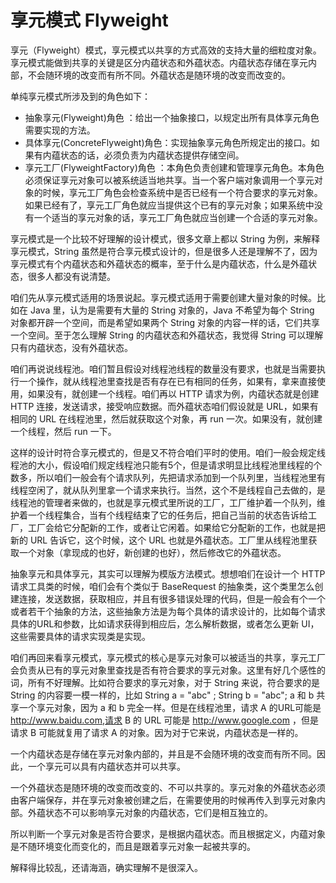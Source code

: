 # 享元模式 Flyweight

享元（Flyweight）模式，享元模式以共享的方式高效的支持大量的细粒度对象。享元模式能做到共享的关键是区分内蕴状态和外蕴状态。内蕴状态存储在享元内部，不会随环境的改变而有所不同。外蕴状态是随环境的改变而改变的。

单纯享元模式所涉及到的角色如下：

* 抽象享元(Flyweight)角色 ：给出一个抽象接口，以规定出所有具体享元角色需要实现的方法。
* 具体享元(ConcreteFlyweight)角色：实现抽象享元角色所规定出的接口。如果有内蕴状态的话，必须负责为内蕴状态提供存储空间。
* 享元工厂(FlyweightFactory)角色 ：本角色负责创建和管理享元角色。本角色必须保证享元对象可以被系统适当地共享。当一个客户端对象调用一个享元对象的时候，享元工厂角色会检查系统中是否已经有一个符合要求的享元对象。如果已经有了，享元工厂角色就应当提供这个已有的享元对象；如果系统中没有一个适当的享元对象的话，享元工厂角色就应当创建一个合适的享元对象。

享元模式是一个比较不好理解的设计模式，很多文章上都以 String 为例，来解释享元模式，String 虽然是符合享元模式设计的，但是很多人还是理解不了，因为享元模式有个内蕴状态和外蕴状态的概率，至于什么是内蕴状态，什么是外蕴状态，很多人都没有说清楚。

咱们先从享元模式适用的场景说起。享元模式适用于需要创建大量对象的时候。比如在 Java 里，认为是需要有大量的 String 对象的，Java 不希望为每个 String 对象都开辟一个空间，而是希望如果两个 String 对象的内容一样的话，它们共享一个空间。至于怎么理解 String 的内蕴状态和外蕴状态，我觉得 String 可以理解只有内蕴状态，没有外蕴状态。

咱们再说说线程池。咱们暂且假设对线程池线程的数量没有要求，也就是当需要执行一个操作，就从线程池里查找是否有存在已有相同的任务，如果有，拿来直接使用，如果没有，就创建一个线程。咱们再以 HTTP 请求为例，内蕴状态就是创建 HTTP 连接，发送请求，接受响应数据。而外蕴状态咱们假设就是 URL，如果有相同的 URL 在线程池里，然后就获取这个对象，再 run 一次。如果没有，就创建一个线程，然后 run 一下。

这样的设计时符合享元模式的，但是又不符合咱们平时的使用。咱们一般会规定线程池的大小，假设咱们规定线程池只能有5个，但是请求明显比线程池里线程的个数多，所以咱们一般会有个请求队列，先把请求添加到一个队列里，当线程池里有线程空闲了，就从队列里拿一个请求来执行。当然，这个不是线程自己去做的，是线程池的管理者来做的，也就是享元模式里所说的工厂，工厂维护着一个队列，维护着一个线程集合，当有个线程结束了它的任务后，把自己当前的状态告诉给工厂，工厂会给它分配新的工作，或者让它闲着。如果给它分配新的工作，也就是把新的 URL 告诉它，这个时候，这个 URL 也就是外蕴状态。工厂里从线程池里获取一个对象（拿现成的也好，新创建的也好），然后修改它的外蕴状态。

抽象享元和具体享元，其实可以理解为模版方法模式。想想咱们在设计一个 HTTP 请求工具类的时候，咱们会有个类似于 BaseRequest 的抽象类，这个类里怎么创建连接，发送数据，获取相应，并且有很多错误处理的代码，但是一般会有个一个或者若干个抽象的方法，这些抽象方法是为每个具体的请求设计的，比如每个请求具体的URL和参数，比如请求获得到相应后，怎么解析数据，或者怎么更新 UI，这些需要具体的请求实现类是实现。

咱们再回来看享元模式，享元模式的核心是享元对象可以被适当的共享，享元工厂会负责从已有的享元对象里查找是否有符合要求的享元对象。这里有好几个感性的词，所有不好理解。比如符合要求的享元对象，对于 String 来说，符合要求的是 String 的内容要一模一样的，比如 String a = "abc" ; String b = "abc"; a 和 b 共享一个享元对象，因为 a 和 b 完全一样。但是在线程池里，请求 A 的URL可能是 http://www.baidu.com,请求 B 的 URL 可能是 http://www.google.com ，但是请求 B 可能就复用了请求 A 的对象。因为对于它来说，内蕴状态是一样的。

一个内蕴状态是存储在享元对象内部的，并且是不会随环境的改变而有所不同。因此，一个享元可以具有内蕴状态并可以共享。

一个外蕴状态是随环境的改变而改变的、不可以共享的。享元对象的外蕴状态必须由客户端保存，并在享元对象被创建之后，在需要使用的时候再传入到享元对象内部。外蕴状态不可以影响享元对象的内蕴状态，它们是相互独立的。

所以判断一个享元对象是否符合要求，是根据内蕴状态。而且根据定义，内蕴对象是不随环境变化而变化的，而且是跟着享元对象一起被共享的。


解释得比较乱，还请海涵，确实理解不是很深入。

